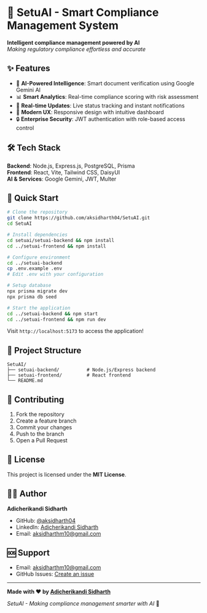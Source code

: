 # 🚀 SetuAI - Smart Compliance Management System

**Intelligent compliance management powered by AI**  
*Making regulatory compliance effortless and accurate*

## ✨ Features

- 🤖 **AI-Powered Intelligence**: Smart document verification using Google Gemini AI
- 📊 **Smart Analytics**: Real-time compliance scoring with risk assessment
- 🔄 **Real-time Updates**: Live status tracking and instant notifications
- 📱 **Modern UX**: Responsive design with intuitive dashboard
- 🔒 **Enterprise Security**: JWT authentication with role-based access control

## 🛠️ Tech Stack

**Backend**: Node.js, Express.js, PostgreSQL, Prisma  
**Frontend**: React, Vite, Tailwind CSS, DaisyUI  
**AI & Services**: Google Gemini, JWT, Multer

## 🚀 Quick Start

```bash
# Clone the repository
git clone https://github.com/aksidharth04/SetuAI.git
cd SetuAI

# Install dependencies
cd setuai/setuai-backend && npm install
cd ../setuai-frontend && npm install

# Configure environment
cd ../setuai-backend
cp .env.example .env
# Edit .env with your configuration

# Setup database
npx prisma migrate dev
npx prisma db seed

# Start the application
cd ../setuai-backend && npm start
cd ../setuai-frontend && npm run dev
```

Visit `http://localhost:5173` to access the application!

## 📁 Project Structure

```
SetuAI/
├── setuai-backend/          # Node.js/Express backend
├── setuai-frontend/         # React frontend
└── README.md
```

## 🤝 Contributing

1. Fork the repository
2. Create a feature branch
3. Commit your changes
4. Push to the branch
5. Open a Pull Request

## 📄 License

This project is licensed under the **MIT License**.

## 👨‍💻 Author

**Adicherikandi Sidharth**
- GitHub: [@aksidharth04](https://github.com/aksidharth04)
- LinkedIn: [Adicherikandi Sidharth](https://linkedin.com/in/adicherikandi-sidharth)
- Email: aksidharthm10@gmail.com

## 🆘 Support

- Email: aksidharthm10@gmail.com
- GitHub Issues: [Create an issue](https://github.com/aksidharth04/SetuAI/issues)

---

**Made with ❤️ by [Adicherikandi Sidharth](https://github.com/aksidharth04)**

*SetuAI - Making compliance management smarter with AI* 🚀
